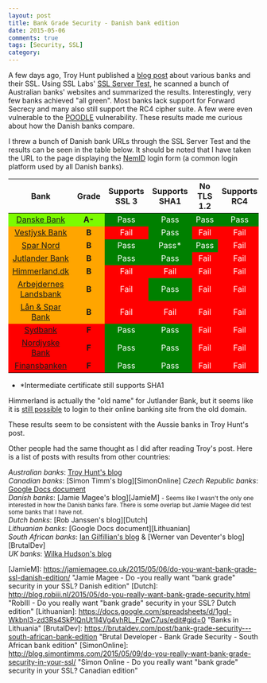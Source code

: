 ```yaml
---
layout: post
title: Bank Grade Security - Danish bank edition
date: 2015-05-06
comments: true
tags: [Security, SSL]
category: 
---
```


A few days ago, Troy Hunt published a [blog post][TroyHunt] about various banks and their SSL. Using SSL Labs' [SSL Server Test][SSLLabs], he scanned a bunch of Australian banks' websites and summarized the results. Interestingly, very few banks achieved "all green". Most banks lack support for Forward Secrecy and many also still support the RC4 cipher suite. A few were even vulnerable to the [POODLE][WikiPoodle] vulnerability. These results made me curious about how the Danish banks compare. 

I threw a bunch of Danish bank URLs through the SSL Server Test and the results can be seen in the table below. It should be noted that I have taken the URL to the page displaying the [NemID][NemId] login form (a common login platform used by all Danish banks).

<table><thead>
<tr>
<th style="text-align: center">Bank</th>
<th style="text-align: center">Grade</th>
<th style="text-align: center">Supports SSL 3</th>
<th style="text-align: center">Supports SHA1</th>
<th style="text-align: center">No TLS 1.2</th>
<th style="text-align: center">Supports RC4</th>
<th style="text-align: center">Forward Secrecy</th>
<th style="text-align: center">POODLE</th>
</tr>
</thead><tbody>
<tr>
<td style="text-align: center; background-color:lawngreen"><a href="https://www.ssllabs.com/ssltest/analyze.html?d=https%3A%2F%2Fwww.danskebank.dk" title="SSLLabs - www.danskebank.dk">Danske Bank</a></td>
<td style="text-align: center; background-color:lawngreen"><strong>A-</strong></td>
<td style="text-align: center; background-color:green; color:white">Pass</td>
<td style="text-align: center; background-color:green; color:white">Pass</td>
<td style="text-align: center; background-color:green; color:white">Pass</td>
<td style="text-align: center; background-color:green; color:white">Pass</td>
<td style="text-align: center; background-color:red; color:white">Fail</td>
<td style="text-align: center; background-color:green; color:white">Pass</td>
</tr>
<tr>
<td style="text-align: center; background-color:orange"><a href="https://www.ssllabs.com/ssltest/analyze.html?d=vestjyskbank.dk" title="SSLLabs - Vestjyskbank.dk">Vestjysk Bank</a></td>
<td style="text-align: center; background-color:orange"><strong>B</strong></td>
<td style="text-align: center; background-color:red; color:white">Fail</td>
<td style="text-align: center; background-color:green; color:white">Pass</td>
<td style="text-align: center; background-color:red; color:white">Fail</td>
<td style="text-align: center; background-color:red; color:white">Fail</td>
<td style="text-align: center; background-color:red; color:white">Fail</td>
<td style="text-align: center; background-color:green; color:white">Pass</td>
</tr>
<tr>
<td style="text-align: center; background-color:orange"><a href="https://www.ssllabs.com/ssltest/analyze.html?d=https%3A%2F%2Fnetbank.sparnord.dk" title="SSLLabs - netbank.sparnord.dk">Spar Nord</a></td>
<td style="text-align: center; background-color:orange"><strong>B</strong></td>
<td style="text-align: center; background-color:green; color:white">Pass</td>
<td style="text-align: center; background-color:green; color:white">Pass*</td>
<td style="text-align: center; background-color:green; color:white">Pass</td>
<td style="text-align: center; background-color:red; color:white">Fail</td>
<td style="text-align: center; background-color:red; color:white">Fail</td>
<td style="text-align: center; background-color:green; color:white">Pass</td>
</tr>
<tr>
<td style="text-align: center; background-color:orange"><a href="https://www.ssllabs.com/ssltest/analyze.html?d=https%3A%2F%2Fjutlander-netbank.dk" title="SSLLabs - jutlander-netbank.dk">Jutlander Bank</a></td>
<td style="text-align: center; background-color:orange"><strong>B</strong></td>
<td style="text-align: center; background-color:green; color:white">Pass</td>
<td style="text-align: center; background-color:green; color:white">Pass</td>
<td style="text-align: center; background-color:red; color:white">Fail</td>
<td style="text-align: center; background-color:red; color:white">Fail</td>
<td style="text-align: center; background-color:red; color:white">Fail</td>
<td style="text-align: center; background-color:green; color:white">Pass</td>
</tr>
<tr>
<td style="text-align: center; background-color:orange"><a href="https://www.ssllabs.com/ssltest/analyze.html?d=www.himmerland.dk" title="SSLLabs - www.himmerland.dk">Himmerland.dk</a></td>
<td style="text-align: center; background-color:orange"><strong>B</strong></td>
<td style="text-align: center; background-color:red; color:white">Fail</td>
<td style="text-align: center; background-color:red; color:white">Fail</td>
<td style="text-align: center; background-color:red; color:white">Fail</td>
<td style="text-align: center; background-color:red; color:white">Fail</td>
<td style="text-align: center; background-color:red; color:white">Fail</td>
<td style="text-align: center; background-color:green; color:white">Pass</td>
</tr>
<tr>
<td style="text-align: center; background-color:orange"><a href="https://www.ssllabs.com/ssltest/analyze.html?d=al-bank.dk" title="SSLLabs - al-bank.dk">Arbejdernes Landsbank</a></td>
<td style="text-align: center; background-color:orange"><strong>B</strong></td>
<td style="text-align: center; background-color:red; color:white">Fail</td>
<td style="text-align: center; background-color:green; color:white">Pass</td>
<td style="text-align: center; background-color:red; color:white">Fail</td>
<td style="text-align: center; background-color:red; color:white">Fail</td>
<td style="text-align: center; background-color:red; color:white">Fail</td>
<td style="text-align: center; background-color:green; color:white">Pass</td>
</tr>
<tr>
<td style="text-align: center; background-color:orange"><a href="https://www.ssllabs.com/ssltest/analyze.html?d=lsb.dk" title="SSLLabs - lsb.dk">Lån &amp; Spar Bank</a></td>
<td style="text-align: center; background-color:orange;"><strong>B</strong></td>
<td style="text-align: center; background-color:red; color:white">Fail</td>
<td style="text-align: center; background-color:red; color:white">Fail</td>
<td style="text-align: center; background-color:red; color:white">Fail</td>
<td style="text-align: center; background-color:red; color:white">Fail</td>
<td style="text-align: center; background-color:red; color:white">Fail</td>
<td style="text-align: center; background-color:green; color:white">Pass</td>
</tr>
<tr>
<td style="text-align: center; background-color:red"><a href="https://www.ssllabs.com/ssltest/analyze.html?d=portal4.sydbank.dk" title="SSLLabs - portal4.sydbank.dk">Sydbank</a></td>
<td style="text-align: center; background-color:red;"><strong>F</strong></td>
<td style="text-align: center; background-color:green; color:white">Pass</td>
<td style="text-align: center; background-color:green; color:white">Pass</td>
<td style="text-align: center; background-color:red; color:white">Fail</td>
<td style="text-align: center; background-color:red; color:white">Fail</td>
<td style="text-align: center; background-color:red; color:white">Fail</td>
<td style="text-align: center; background-color:red; color:white">Fail</td>
</tr>
<tr>
<td style="text-align: center; background-color:red"><a href="https://www.ssllabs.com/ssltest/analyze.html?d=portal4.nrsbank.dk" title="SSLLabs - portal4.nrsbank.dk">Nordjyske Bank</a></td>
<td style="text-align: center; background-color:red;"><strong>F</strong></td>
<td style="text-align: center; background-color:green; color:white">Pass</td>
<td style="text-align: center; background-color:green; color:white">Pass</td>
<td style="text-align: center; background-color:red; color:white">Fail</td>
<td style="text-align: center; background-color:red; color:white">Fail</td>
<td style="text-align: center; background-color:red; color:white">Fail</td>
<td style="text-align: center; background-color:red; color:white">Fail</td>
</tr>
<tr>
<td style="text-align: center; background-color:red"><a href="https://www.ssllabs.com/ssltest/analyze.html?d=portal.bankdata.dk" title="SSLLabs - portal.bankdata.dk">Finansbanken</a></td>
<td style="text-align: center; background-color:red;"><strong>F</strong></td>
<td style="text-align: center; background-color:green; color:white">Pass</td>
<td style="text-align: center; background-color:green; color:white">Pass</td>
<td style="text-align: center; background-color:red; color:white">Fail</td>
<td style="text-align: center; background-color:red; color:white">Fail</td>
<td style="text-align: center; background-color:red; color:white">Fail</td>
<td style="text-align: center; background-color:red; color:white">Fail</td>
</tr>
</tbody></table>

- *Intermediate certificate still supports SHA1  


Himmerland is actually the "old name" for Jutlander Bank, but it seems like it is [still possible][Himmerland-login] to login to their online banking site from the old domain.

These results seem to be consistent with the Aussie banks in Troy Hunt's post. 



Other people had the same thought as I did after reading Troy's post. Here is a list of posts with results from other countries:

*Australian banks*: [Troy Hunt's blog][TroyHunt]  
*Canadian banks*: [Simon Timm's blog][SimonOnline]
*Czech Republic banks*: [Google Docs document][GDocs]  
*Danish banks*: [Jamie Magee's blog][JamieM]
 <small>- Seems like I wasn't the only one interested in how the Danish banks fare. There is some overlap but Jamie Magee did test some banks that I have not.  </small>  
*Dutch banks*: [Rob Janssen's blog][Dutch]    
*Lithuanian banks*: [Google Docs document][Lithuanian]  
*South African banks*: [Ian Gilfillian's blog][IanG] & [Werner van Deventer's blog][BrutalDev]  
*UK banks*: [Wilka Hudson's blog][MagneticMonkey]  





<!-- Bibliography -->

[TroyHunt]: http://www.troyhunt.com/2015/05/do-you-really-want-bank-grade-security.html "TroyHunt.com - Do you really want “bank grade” security in your SSL? Here’s how Aussie banks fare"
[SSLLabs]: https://www.ssllabs.com/ssltest/ "Qualys SSL LABS - SSL Server Test"
[WikiPoodle]: https://en.wikipedia.org/wiki/POODLE "Wikipedia - POODLE"
[NemId]: https://en.wikipedia.org/wiki/NemID "Wikipedia - NemID"
[Himmerland-login]: https://www.himmerland.dk/netbank/adgang/logondanid/logondanid_bred/ "www.himmerland.dk - Jutlander/Himmerland NemID login page"
[MagneticMonkey]: http://blog.wilka.co.uk/2015/05/06/uk-bank-ssl/ "Magnetic Monkey - UK 'Bank Grade' SSL"
[IanG]: http://www.greenman.co.za/blog/?p=1734 "Neverness - South African Banks SSL Security"
[GDocs]: https://docs.google.com/spreadsheets/d/1LI1Pk0IwAvD9FE4ShHIU8ajT_NvEtGxO0VFW4OR78TY/edit#gid=0 "Banks & HTTPS in the Czech Republic"
[JamieM]: https://jamiemagee.co.uk/2015/05/06/do-you-want-bank-grade-ssl-danish-edition/ "Jamie Magee - Do -you really want "bank grade" security in your SSL? Danish edition" 
[Dutch]: http://blog.robiii.nl/2015/05/do-you-really-want-bank-grade-security.html "RobIII - Do you really want "bank grade" security in your SSL? Dutch edition"
[Lithuanian]: https://docs.google.com/spreadsheets/d/1ggl-WkbnI3-zd3Rs4SkPIQnUt1I4Vg4vhRL_FQwC7us/edit#gid=0 "Banks in Lithuania"
[BrutalDev]: https://brutaldev.com/post/bank-grade-security---south-african-bank-edition "Brutal Developer - Bank Grade Security - South African bank edition"
[SimonOnline]: http://blog.simontimms.com/2015/05/09/do-you-really-want-bank-grade-security-in-your-ssl/ "Simon Online - Do you really want "bank grade" security in your SSL? Canadian edition"

[VB]: https://www.ssllabs.com/ssltest/analyze.html?d=vestjyskbank.dk "SSLLabs - Vestjyskbank.dk"
[DB]: https://www.ssllabs.com/ssltest/analyze.html?d=https%3A%2F%2Fwww.danskebank.dk "SSLLabs - www.danskebank.dk"
[SN]: https://www.ssllabs.com/ssltest/analyze.html?d=https%3A%2F%2Fnetbank.sparnord.dk "SSLLabs - netbank.sparnord.dk"
[JB]: https://www.ssllabs.com/ssltest/analyze.html?d=https%3A%2F%2Fjutlander-netbank.dk "SSLLabs - jutlander-netbank.dk"
[H]: https://www.ssllabs.com/ssltest/analyze.html?d=www.himmerland.dk "SSLLabs - www.himmerland.dk"
[AL]: https://www.ssllabs.com/ssltest/analyze.html?d=al-bank.dk "SSLLabs - al-bank.dk"
[S]: https://www.ssllabs.com/ssltest/analyze.html?d=portal4.sydbank.dk "SSLLabs - portal4.sydbank.dk"
[NB]: https://www.ssllabs.com/ssltest/analyze.html?d=portal4.nrsbank.dk "SSLLabs - portal4.nrsbank.dk"
[F]: https://www.ssllabs.com/ssltest/analyze.html?d=portal.bankdata.dk "SSLLabs - portal.bankdata.dk"
[LSB]: https://www.ssllabs.com/ssltest/analyze.html?d=lsb.dk "SSLLabs - lsb.dk"
